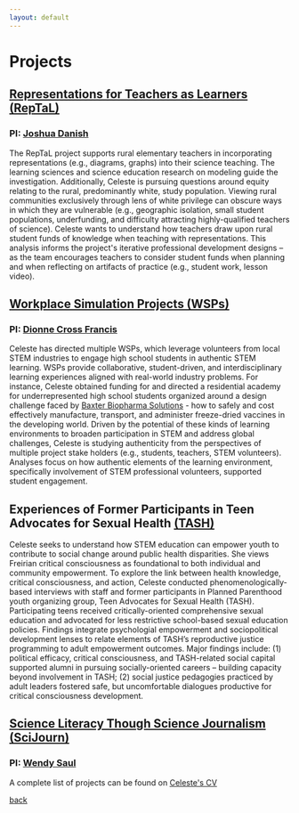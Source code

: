 ```yaml
---
layout: default
---
```


# Projects

## [Representations for Teachers as Learners (RepTaL)](http://reptalproject.org/) 
### PI: [Joshua Danish](http://www.joshuadanish.com/) 
The RepTaL project supports rural elementary teachers in incorporating representations (e.g., diagrams, graphs) into their science teaching. The learning sciences and science education research on modeling guide the investigation. Additionally, Celeste is pursuing questions around equity relating to the rural, predominantly white, study population. Viewing rural communities exclusively through lens of white privilege can obscure ways in which they are vulnerable (e.g., geographic isolation, small student populations, underfunding, and difficulty attracting highly-qualified teachers of science). Celeste wants to understand how teachers draw upon rural student funds of knowledge when teaching with representations. This analysis informs the project's iterative professional development designs – as the team encourages teachers to consider student funds when planning and when reflecting on artifacts of practice (e.g., student work, lesson video).

## [Workplace Simulation Projects (WSPs)](https://p16.education.indiana.edu/projects/current/workplace-simulation-projects/defense.html)
### PI: [Dionne Cross Francis](https://education.indiana.edu/about/directory/profiles/cross_francis-dionne.html)
Celeste has directed multiple WSPs, which leverage volunteers from local STEM industries to engage high school students in authentic STEM learning. WSPs provide collaborative, student-driven, and interdisciplinary learning experiences aligned with real-world industry problems. For instance, Celeste obtained funding for and directed a residential academy for underrepresented high school students organized around a design challenge faced by [Baxter Biopharma Solutions](https://p16.education.indiana.edu/projects/current/balfour/academy/workplace-sim/index.html) - how to safely and cost effectively manufacture, transport, and administer freeze-dried vaccines in the developing world. Driven by the potential of these kinds of learning environments to broaden participation in STEM and address global challenges, Celeste is studying authenticity from the perspectives of multiple project stake holders (e.g., students, teachers, STEM volunteers). Analyses focus on how authentic elements of the learning environment, specifically involvement of STEM professional volunteers,  supported student engagement.

## Experiences of Former Participants in Teen Advocates for Sexual Health [(TASH)](https://www.plannedparenthood.org/planned-parenthood-st-louis-region-southwest-missouri/education/teen-advocates-sexual-health)
Celeste seeks to understand how STEM education can empower youth to contribute to social change around public health disparities. She views Freirian critical consciousness as foundational to both individual and community empowerment. To explore the link between health knowledge, critical consciousness, and action, Celeste conducted phenomenologically-based interviews with staff and former participants in Planned Parenthood youth organizing group, Teen Advocates for Sexual Health (TASH). Participating teens received critically-oriented comprehensive sexual education and advocated for less restrictive school-based sexual education policies. Findings integrate psychologial empowerment and sociopolitical development lenses to relate elements of TASH’s reproductive justice programming to adult empowerment outcomes. Major findings include: (1) political efficacy, critical consciousness, and TASH-related social capital supported alumni in pursuing socially-oriented careers – building capacity beyond involvement in TASH; (2) social justice pedagogies practiced by adult leaders fostered safe, but uncomfortable dialogues productive for critical consciousness development.   


## [Science Literacy Though Science Journalism (SciJourn)](http://www.scijourner.org/)
### PI: [Wendy Saul](https://coe.umsl.edu/mycoe/p2_profiles/viewProfile/sso_id/saulw)

A complete list of projects can be found on [Celeste's CV](https://www.celestenicholas.com/assets/CV-Nicholas_Sept%202019%20website.pdf)

[back](./)

